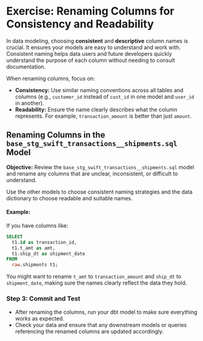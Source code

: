 # Exercise: Renaming Columns for Consistency and Readability

In data modeling, choosing **consistent** and **descriptive** column names is crucial. It ensures your models are easy to understand and work with. Consistent naming helps data users and future developers quickly understand the purpose of each column without needing to consult documentation.

When renaming columns, focus on:
- **Consistency:** Use similar naming conventions across all tables and columns (e.g., `customer_id` instead of `cust_id` in one model and `user_id` in another).
- **Readability:** Ensure the name clearly describes what the column represents. For example, `transaction_amount` is better than just `amount`.

## Renaming Columns in the `base_stg_swift_transactions__shipments.sql` Model

**Objective:** Review the `base_stg_swift_transactions__shipments.sql` model and rename any columns that are unclear, inconsistent, or difficult to understand.

Use the other models to choose consistent naming strategies and the data dictionary to choose readable and suitable names.

#### Example:

If you have columns like:
```sql
SELECT 
  t1.id as transaction_id,
  t1.t_amt as amt,
  t1.ship_dt as shipment_date
FROM 
  raw.shipments t1;
```

You might want to rename `t_amt` to `transaction_amount` and `ship_dt` to `shipment_date`, making sure the names clearly reflect the data they hold.

### Step 3: Commit and Test

- After renaming the columns, run your dbt model to make sure everything works as expected.
- Check your data and ensure that any downstream models or queries referencing the renamed columns are updated accordingly.